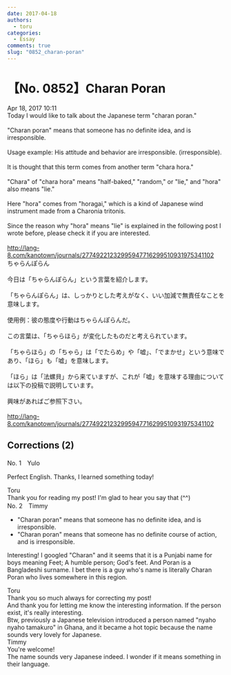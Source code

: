 ```yaml
---
date: 2017-04-18
authors:
  - toru
categories:
  - Essay
comments: true
slug: "0852_charan-poran"
---
```


# 【No. 0852】Charan Poran
<div class="date">Apr 18, 2017 10:11</div>
<div id="post"><div id="body_show_ori">
Today I would like to talk about the Japanese term "charan poran."<br/><br/>"Charan poran" means that someone has no definite idea, and is irresponsible.<br/><br/>Usage example: His attitude and behavior are irresponsible. (irresponsible).<br/><br/>It is thought that this term comes from another term "chara hora."<br/><br/>"Chara" of "chara hora" means "half-baked," "random," or "lie," and "hora" also means "lie."<br/><br/>Here "hora" comes from "horagai," which is a kind of Japanese wind instrument made from a Charonia tritonis.<br/><br/>Since the reason why "hora" means "lie" is explained in the following post I wrote before, please check it if you are interested.<br/><br/><a href="http://lang-8.com/kanotown/journals/27749221232995947716299510931975341102" target="_blank">http://lang-8.com/kanotown/journals/27749221232995947716299510931975341102</a>
</div></div>

<!-- more -->

<div id="post_ja"><div id="body_show_mo">
ちゃらんぽらん<br/><br/>今日は「ちゃらんぽらん」という言葉を紹介します。<br/><br/>「ちゃらんぽらん」は、しっかりとした考えがなく、いい加減で無責任なことを意味します。<br/><br/>使用例：彼の態度や行動はちゃらんぽらんだ。<br/><br/>この言葉は、「ちゃらほら」が変化したものだと考えられています。<br/><br/>「ちゃらほら」の「ちゃら」は「でたらめ」や「嘘」、「でまかせ」という意味であり、「ほら」も「嘘」を意味します。<br/><br/>「ほら」は「法螺貝」から来ていますが、これが「嘘」を意味する理由については以下の投稿で説明しています。<br/><br/>興味があればご参照下さい。<br/><br/><a href="http://lang-8.com/kanotown/journals/27749221232995947716299510931975341102" target="_blank">http://lang-8.com/kanotown/journals/27749221232995947716299510931975341102</a>
</div></div>

## Corrections (2)
<div id="block"><div class="first_name"> No. 1　<span class="just_name">Yulo</span></div><div id="block2">
<p class="comment_small">
 Perfect English. Thanks, I learned something today!
</p>

</div><div class="name"><span class="just_name">Toru</span><br>
Thank you for reading my post! I'm glad to hear you say that (^^)
</div>
</div>
<div id="block"><div class="first_name"> No. 2　<span class="just_name">Timmy</span></div><div id="block2">
<ul class="correction_field">
<li class="incorrect">"Charan poran" means that someone has no definite idea, and is irresponsible.</li>
<li class="corrected correct">
"Charan poran" means that someone has no definite <span class="f_blue">course of action</span>, and is irresponsible.
</li>
</ul>
<p class="comment_small">
 Interesting! I googled "Charan" and it seems that it is a Punjabi name for boys meaning Feet; A humble person; God's feet. And Poran is a Bangladeshi surname. I bet there is a guy who's name is literally Charan Poran who lives somewhere in this region.
</p>

</div><div class="name"><span class="just_name">Toru</span><br>
Thank you so much always for correcting my post!<br/>And thank you for letting me know the interesting information. If the person exist, it's really interesting.<br/>Btw, previously a Japanese television introduced a person named "nyaho nyaho tamakuro" in Ghana, and it became a hot topic because the name sounds very lovely for Japanese.
</div>
<div class="name"><span class="just_name">Timmy</span><br>
You're welcome!<br/>The name sounds very Japanese indeed. I wonder if it means something in their language.
</div>
</div>

